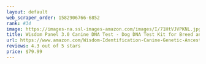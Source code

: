 ```yaml
---
layout: default 
﻿web_scraper_order: 1582906766-6852
rank: #34
image: https://images-na.ssl-images-amazon.com/images/I/71HtVJVPKNL.jpg
title: Wisdom Panel 3.0 Canine DNA Test - Dog DNA Test Kit for Breed and Ancestry Information
url: https://www.amazon.com/Wisdom-Identification-Canine-Genetic-Ancestry/dp/B01EHX2BH0/ref=zg_mw_pet-supplies_34?_encoding=UTF8&psc=1&refRID=1681C9HM719PR5VMS4KX
reviews: 4.3 out of 5 stars
price: $79.99 
---
```

